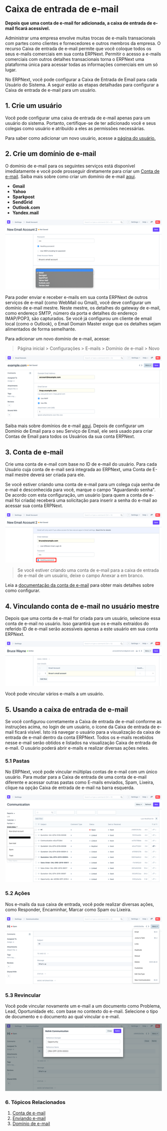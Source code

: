 # Caixa de entrada de e-mail



**Depois que uma conta de e-mail for adicionada, a caixa de entrada de e-mail ficará acessível.**


Administrar uma empresa envolve muitas trocas de e-mails transacionais com partes como clientes e fornecedores e outros membros da empresa. O recurso Caixa de entrada de e-mail permite que você coloque todos os seus e-mails comerciais em sua conta ERPNext. Permitir o acesso a e-mails comerciais com outros detalhes transacionais torna o ERPNext uma plataforma única para acessar todas as informações comerciais em um só lugar.


No ERPNext, você pode configurar a Caixa de Entrada de Email para cada Usuário do Sistema. A seguir estão as etapas detalhadas para configurar a Caixa de entrada de e-mail para um usuário.


## 1. Crie um usuário


Você pode configurar uma caixa de entrada de e-mail apenas para um usuário do sistema. Portanto, certifique-se de ter adicionado você e seus colegas como usuário e atribuído a eles as permissões necessárias.


Para saber como adicionar um novo usuário, acesse a [página do usuário.](/docs/pt/setting-up/users-and-permissions/adding-users)


## 2. Crie um domínio de e-mail


O domínio de e-mail para os seguintes serviços está disponível imediatamente e você pode prosseguir diretamente para criar um [Conta de e-mail](/docs/pt/setting-up/email/email-conta). Saiba mais sobre como criar um domínio de e-mail [aqui](/docs/pt/setting-up/email/email-domain).


* **Gmail**
* **Yahoo**
* **Sparkpost**
* **SendGrid**
* **Outlook.com**
* **Yandex.mail**


![Serviço de e-mail](/files/email-service.png)


Para poder enviar e receber e-mails em sua conta ERPNext de outros serviços de e-mail (como WebMail ou Gmail), você deve configurar um domínio de e-mail mestre. Neste mestre, os detalhes do gateway de e-mail, como endereço SMTP, número da porta e detalhes do endereço IMAP/POP3, são capturados. Se você já configurou um cliente de email local (como o Outlook), o Email Domain Master exige que os detalhes sejam alimentados de forma semelhante.


Para adicionar um novo domínio de e-mail, acesse:


> Página inicial > Configurações > E-mails > Domínio de e-mail > Novo


![Domínio de e-mail](/files/email-domain.png)


Saiba mais sobre domínios de e-mail [aqui](/docs/pt/setting-up/email/email-domain). Depois de configurar um Domínio de Email para o seu Serviço de Email, ele será usado para criar Contas de Email para todos os Usuários da sua conta ERPNext.


## 3. Conta de e-mail


Crie uma conta de e-mail com base no ID de e-mail do usuário. Para cada Usuário cuja conta de e-mail será integrada ao ERPNext, uma Conta de E-mail mestre deverá ser criada para ele.


Se você estiver criando uma conta de e-mail para um colega cuja senha de e-mail é desconhecida para você, marque o campo "Aguardando senha". De acordo com esta configuração, um usuário (para quem a conta de e-mail foi criada) receberá uma solicitação para inserir a senha do e-mail ao acessar sua conta ERPNext.


![Senha do e-mail](/files/email-password.png)


> Se você estiver criando uma conta de e-mail para a caixa de entrada de e-mail de um usuário, deixe o campo Anexar a em branco.


Leia a [documentação da conta de e-mail](/docs/pt/setting-up/email/email-account) para obter mais detalhes sobre como configurar.


## 4. Vinculando conta de e-mail no usuário mestre


Depois que uma conta de e-mail for criada para um usuário, selecione essa conta de e-mail no usuário. Isso garantirá que os e-mails extraídos do referido ID de e-mail serão acessíveis apenas a este usuário em sua conta ERPNext.


![Enviar link de usuário por e-mail](/files/email-user-link.png)


Você pode vincular vários e-mails a um usuário.


## 5. Usando a caixa de entrada de e-mail


Se você configurou corretamente a Caixa de entrada de e-mail conforme as instruções acima, no login de um usuário, o ícone da Caixa de entrada de e-mail ficará visível. Isto irá navegar o usuário para a visualização da caixa de entrada de e-mail dentro da conta ERPNext. Todos os e-mails recebidos nesse e-mail serão obtidos e listados na visualização Caixa de entrada de e-mail. O usuário poderá abrir e-mails e realizar diversas ações neles.


### 5.1 Pastas


No ERPNext, você pode vincular múltiplas contas de e-mail com um único usuário. Para mudar para a Caixa de entrada de uma conta de e-mail diferente e acessar outras pastas como E-mails enviados, Spam, Lixeira, clique na opção Caixa de entrada de e-mail na barra esquerda.


![Pastas de e-mail](/files/email-folders.png)


### 5.2 Ações


Nos e-mails da sua caixa de entrada, você pode realizar diversas ações, como Responder, Encaminhar, Marcar como Spam ou Lixeira.


![Ações de e-mail](/files/email-actions.png)


### 5.3 Revincular


Você pode vincular novamente um e-mail a um documento como Problema, Lead, Oportunidade etc. com base no contexto do e-mail. Selecione o tipo de documento e o documento ao qual vincular o e-mail.


![Make from Email](/files/make-from-email.png)


### 6. Tópicos Relacionados


1. [Conta de e-mail](/docs/pt/setting-up/email/email-account)
2. [Enviando e-mail](/docs/pt/setting-up/email/sending-email)
3. [Domínio de e-mail](/docs/pt/setting-up/email/email-domain)



